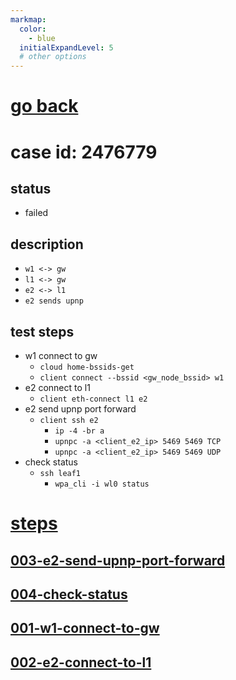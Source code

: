 ```yaml
---
markmap:
  color:
    - blue
  initialExpandLevel: 5
  # other options
---
```


# [go back](../index.html)
# case id: 2476779
## status
- failed
## description
- `w1 <-> gw`
- `l1 <-> gw`
- `e2 <-> l1`
- `e2 sends upnp`
## test steps
- w1 connect to gw
  - `cloud home-bssids-get`
  - `client connect --bssid <gw_node_bssid> w1`
- e2 connect to l1
  - `client eth-connect l1 e2`
- e2 send upnp port forward
  - `client ssh e2`
    - `ip -4 -br a`
    - `upnpc -a <client_e2_ip> 5469 5469 TCP`
    - `upnpc -a <client_e2_ip> 5469 5469 UDP`
- check status
  - `ssh leaf1`
    - `wpa_cli -i wl0 status`
# [steps](steps/index.html)
## [003-e2-send-upnp-port-forward](steps/003-e2-send-upnp-port-forward/index.html)
## [004-check-status](steps/004-check-status/index.html)
## [001-w1-connect-to-gw](steps/001-w1-connect-to-gw/index.html)
## [002-e2-connect-to-l1](steps/002-e2-connect-to-l1/index.html)
